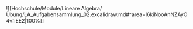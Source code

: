 ![[Hochschule/Module/Lineare Algebra/Übung/LA_Aufgabensammlung_02.excalidraw.md#^area=l6kiNooAnNZAyO4vfiEE2|100%]]
